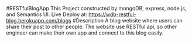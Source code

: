 #RESTfulBlogApp
This Project constructed by mongoDB, express, node.js, and Semantics UI.
Live Deploy at: https://wdb-restful-blog.herokuapp.com/blogs
#Description
A blog website where users can share their post to other people.
The website use RESTful api, so other engineer can make their own app and connect to this blog easily.